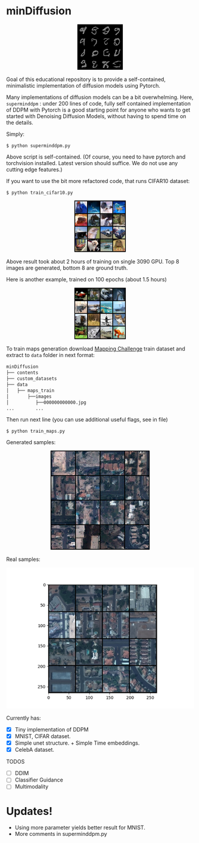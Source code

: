 # minDiffusion

<!-- #region -->
<p align="center">
<img  src="contents/_ddpm_sample_19.png">
</p>

Goal of this educational repository is to provide a self-contained, minimalistic implementation of diffusion models using Pytorch.

Many implementations of diffusion models can be a bit overwhelming. Here, `superminddpm` : under 200 lines of code, fully self contained implementation of DDPM with Pytorch is a good starting point for anyone who wants to get started with Denoising Diffusion Models, without having to spend time on the details.

Simply:

```
$ python superminddpm.py
```

Above script is self-contained. (Of course, you need to have pytorch and torchvision installed. Latest version should suffice. We do not use any cutting edge features.)

If you want to use the bit more refactored code, that runs CIFAR10 dataset:

```
$ python train_cifar10.py
```

<!-- #region -->
<p align="center">
<img  src="contents/_ddpm_sample_cifar43.png">
</p>

Above result took about 2 hours of training on single 3090 GPU. Top 8 images are generated, bottom 8 are ground truth.

Here is another example, trained on 100 epochs (about 1.5 hours)

<p align="center">
<img  src="contents/_ddpm_sample_cifar100.png">
</p>

To train maps generation download [Mapping Challenge](https://www.aicrowd.com/challenges/mapping-challenge) train dataset
and extract to `data` folder in next format:
```plain
minDiffusion
├── contents
├── custom_datasets
├── data
│   ├── maps_train
│       ├──images
│          ├──000000000000.jpg
...        ...
```

Then run next line (you can use additional useful flags, see in file)

```
$ python train_maps.py
```

Generated samples:

<p align="center">
<img  src="contents/gen_maps_sample_8.png">
</p>

Real samples:

<p align="center">
<img  src="contents/maps_real_1.png">
</p>

Currently has:

- [x] Tiny implementation of DDPM
- [x] MNIST, CIFAR dataset.
- [x] Simple unet structure. + Simple Time embeddings.
- [x] CelebA dataset.

TODOS

- [ ] DDIM
- [ ] Classifier Guidance
- [ ] Multimodality

# Updates!

- Using more parameter yields better result for MNIST.
- More comments in superminddpm.py

